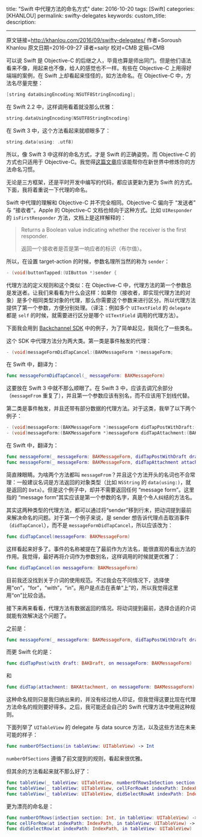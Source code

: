 title: "Swift 中代理方法的命名方式"
date: 2016-10-20
tags: [Swift]
categories: [KHANLOU]
permalink: swifty-delegates
keywords: 
custom_title: 
description: 

---
原文链接=http://khanlou.com/2016/09/swifty-delegates/
作者=Soroush Khanlou
原文日期=2016-09-27
译者=saitjr
校对=CMB
定稿=CMB

<!--此处开始正文-->

可以说 Swift 是 Objective-C 的后继之人，毕竟也算是师出同门。但是他们语法看来不像，用起来也不像，给人的感觉也不一样。有些在 Objective-C 上用得好端端的案例，在 Swift 上却看起来怪怪的，如方法命名。在 Objective-C 中，方法名尽量完整：

```objective-c
[string dataUsingEncoding:NSUTF8StringEncoding];
```

在 Swift 2.2 中，这样调用看着就没那么优雅：

```swift
string.dataUsingEncoding(NSUTF8StringEncoding)
```

在 Swift 3 中，这个方法看起来就顺眼多了：

```swift
string.data(using: .utf8)
```

所以，像 Swift 3 中这样的命名方式，才是 Swift 的正确姿势。而 Objective-C 的方式也只适用于 Objective-C。我觉得[这篇文章](http://inaka.net/blog/2016/09/16/function-naming-in-swift-3/)应该能帮你在新世界中修炼你的方法命名习惯。

<!-- more -->

无论是三方框架，还是平时开发中编写的代码，都应该更新为更为 Swift 的方式。下面，我将着重说一下代理的命名。

Swift 中代理的理解和 Objective-C 并不完全相同。Objective-C 偏向于 “发送者” 与 “接收者”。Apple 的 Objective-C 文档也倾向于这种方式。比如 `UIResponder` 的 `isFirstResponder` 方法，文档上是这样解释的：

> Returns a Boolean value indicating whether the receiver is the first responder.
>
> 返回一个接收者是否是第一响应者的标识（布尔值）。

所以，在设置 target-action 的时候，参数名理所当然的称为 `sender`：

```objective-c
- (void)buttonTapped:(UIButton *)sender {
```

代理方法的定义规则和这个类似：在 Objective-C 中，代理方法的第一个参数总是发送者。让我们来看看为什么会这样：如果你（接收者，即实现代理方法的对象）是多个相同类型对象的代理，那么你需要这个参数来进行区分。所以代理方法提供了第一个参数，方便分别处理。（译注：例如多个 `UITextField` 的 `delegate` 都是 `self` 的时候，就需要进行区分是哪个 `UITextField` 调用的代理方法）。

下面我会用到 [Backchannel SDK](https://github.com/backchannel/BackchannelSDK-iOS) 中的例子，为了简单起见，我简化了一些类名。

这个 SDK 中代理方法分为两大类。第一类是事件触发的代理：

```objective-c
- (void)messageFormDidTapCancel:(BAKMessageForm *)messageForm;
```

在 Swift 中，翻译为：

```swift
func messageFormDidTapCancel(_ messageForm: BAKMessageForm)
```

这要放在 Swift 3 中就不那么顺眼了。在 Swift 3 中，应该去调冗余部分（`messageFrom` 重复了），并且第一个参数应该有别名，而不应该用下划线代替。

第二类是事件触发，并且还带有部分数据的代理方法。对于这类，我举了以下两个例子：

```objective-c
- (void)messageForm:(BAKMessageForm *)messageForm didTapPostWithDraft:(BAKDraft *)draft;
- (void)messageForm:(BAKMessageForm *)messageForm didTapAttachment:(BAKAttachment *)attachment;
```

在 Swift 中，翻译为：

```swift
func messageForm(_ messageForm: BAKMessageForm, didTapPostWithDraft draft: BAKDraft)
func messageForm(_ messageForm: BAKMessageForm, didTapAttachment attachment: BAKAttachment)
```

简直辣眼睛。为啥两个方法都叫 `messageFrom`？并且这个方法开头的名词也不合常理：一般建议名词是方法返回的对象类型（比如 `NSString` 的 `data(using:)`，就是返回的 `Data`）。但是这个例子中，却并不需要返回任何 “message form”。这里指的 “message form”其实应该是第一个参数的名字，真是个令人纠结的方法名。

其实这两种类型的代理方法，都可以通过将“sender”移到行末，把动词提到最前来解决命名的问题。对于第一个例子来说，是 sender 想告诉代理点击取消事件（`didTapCancel`），而不是 `messageFormDidTapCancel`，所以应该改为：

```swift
func didTapCancel(messageForm: BAKMessageForm)
```

这样看起来好多了。事件的名称被提在了最前作为方法名，能很直观的看出方法的作用。我觉得，最好再将介词作为参数别名，这样调用的时候就更优雅了：

```swift
func didTapCancel(on messageForm: BAKMessageForm)
```

目前我还没找到关于介词的使用规范。不过我会在不同情况下，选择使用“on”，“for”，“with”，“in”。用户是点击在表单“上”的，所以我觉得这里用“on”比较合适。

接下来再来看看，代理方法有数据返回的情况。将动词提到最前，选择合适的介词就能有效解决这个问题了。

之前是：

```swift
func messageForm(_ messageForm: BAKMessageForm, didTapPostWithDraft draft: BAKDraft)
```

而更 Swift 化的是：

```swift
func didTapPost(with draft: BAKDraft, on messageForm: BAKMessageForm)
```

和

```swift
func didTap(attachment: BAKAttachment, on messageForm: BAKMessageForm)
```

这种命名规则只是我归纳出来的，并没有经过他人印证，但我觉得这要比现在代理方法命名的规则要好得多。之后，我可能还会自己的 Swift 代理方法中使用这种规则。

下面列举了 `UITableView` 的 delegate 与 data source 方法，以及这些方法在未来可能的样子：

```swift
func numberOfSections(in tableView: UITableView) -> Int
```

`numberOfSections` 遵循了前文提到的规则，看起来很优雅。

但其余的方法看起来就不那么好了：

```swift
func tableView(_ tableView: UITableView, numberOfRowsInSection section: Int) -> Int
func tableView(_ tableView: UITableView, cellForRowAt indexPath: IndexPath) -> UITableViewCell
func tableView(_ tableView: UITableView, didSelectRowAt indexPath: IndexPath)
```

更为漂亮的命名是：

```swift
func numberOfRows(inSection section: Int, in tableView: UITableView) -> Int
func cellForRow(at indexPath: IndexPath, in tableView: UITableView) -> UITableViewCell
func didSelectRow(at indexPath: IndexPath, in tableView: UITableView)
```
